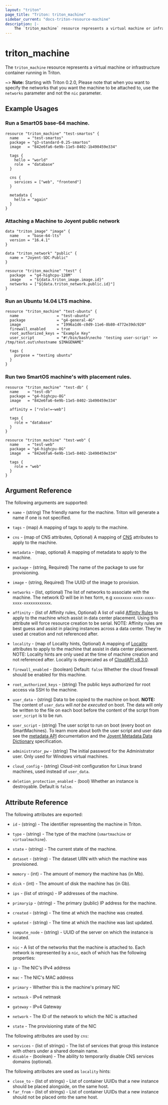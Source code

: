 ```yaml
---
layout: "triton"
page_title: "Triton: triton_machine"
sidebar_current: "docs-triton-resource-machine"
description: |-
    The `triton_machine` resource represents a virtual machine or infrastructure container running in Triton.
---
```


# triton\_machine

The `triton_machine` resource represents a virtual machine or infrastructure container running in Triton.

~> **Note:** Starting with Triton 0.2.0, Please note that when you want to specify the networks that you want the machine to be attached to, use the `networks` parameter
and not the `nic` parameter.

## Example Usages

### Run a SmartOS base-64 machine.

```hcl
resource "triton_machine" "test-smartos" {
  name    = "test-smartos"
  package = "g3-standard-0.25-smartos"
  image   = "842e6fa6-6e9b-11e5-8402-1b490459e334"

  tags {
    hello = "world"
    role  = "database"
  }

  cns {
    services = ["web", "frontend"]
  }

  metadata {
    hello = "again"
  }
}
```

### Attaching a Machine to Joyent public network

```hcl
data "triton_image" "image" {
  name    = "base-64-lts"
  version = "16.4.1"
}

data "triton_network" "public" {
  name = "Joyent-SDC-Public"
}

resource "triton_machine" "test" {
  package  = "g4-highcpu-128M"
  image    = "${data.triton_image.image.id}"
  networks = ["${data.triton_network.public.id}"]
}
```

### Run an Ubuntu 14.04 LTS machine.

```hcl
resource "triton_machine" "test-ubuntu" {
  name                 = "test-ubuntu"
  package              = "g4-general-4G"
  image                = "1996a1d6-c0d9-11e6-8b80-4772e39dc920"
  firewall_enabled     = true
  root_authorized_keys = "Example Key"
  user_script          = "#!/bin/bash\necho 'testing user-script' >> /tmp/test.out\nhostname $IMAGENAME"

  tags {
    purpose = "testing ubuntu"
  }
}
```

### Run two SmartOS machine's with placement rules.

```hcl
resource "triton_machine" "test-db" {
  name    = "test-db"
  package = "g4-highcpu-8G"
  image   = "842e6fa6-6e9b-11e5-8402-1b490459e334"

  affinity = ["role!=~web"]

  tags {
    role = "database"
  }
}

resource "triton_machine" "test-web" {
  name    = "test-web"
  package = "g4-highcpu-8G"
  image   = "842e6fa6-6e9b-11e5-8402-1b490459e334"

  tags {
    role = "web"
  }
}
```

## Argument Reference

The following arguments are supported:

* `name` - (string)
    The friendly name for the machine. Triton will generate a name if one is not specified.

* `tags` - (map)
    A mapping of tags to apply to the machine.

* `cns` - (map of CNS attributes, Optional)
    A mapping of [CNS](https://docs.joyent.com/public-cloud/network/cns) attributes to apply to the machine.

* `metadata` - (map, optional)
    A mapping of metadata to apply to the machine.

* `package` - (string, Required)
    The name of the package to use for provisioning.

* `image` - (string, Required)
    The UUID of the image to provision.

* `networks` - (list, optional)
    The list of networks to associate with the machine. The network ID will be in hex form, e.g `xxxxxxxx-xxxx-xxxx-xxxx-xxxxxxxxxxxx`.

* `affinity` - (list of Affinity rules, Optional)
    A list of valid [Affinity Rules](https://apidocs.joyent.com/cloudapi/#affinity-rules) to apply to the machine which assist in data center placement. Using this attribute will force resource creation to be serial. NOTE: Affinity rules are best guess and assist in placing instances across a data center. They're used at creation and not referenced after.

* `locality` - (map of Locality hints, Optional)
    A mapping of [Locality](https://apidocs.joyent.com/cloudapi/#CreateMachine) attributes to apply to the machine that assist in data center placement. NOTE: Locality hints are only used at the time of machine creation and not referenced after. Locality is deprecated as of
    [CloudAPI v8.3.0](https://apidocs.joyent.com/cloudapi/#830).

* `firewall_enabled` - (boolean)  Default: `false`
    Whether the cloud firewall should be enabled for this machine.

* `root_authorized_keys` - (string)
    The public keys authorized for root access via SSH to the machine.

* `user_data` - (string)
    Data to be copied to the machine on boot. **NOTE:** The content of `user_data`
    will _not be executed_ on boot. The data will only be written to the file on each
    boot before the content of the script from `user_script` is to be run. 

* `user_script` - (string)
    The user script to run on boot (every boot on SmartMachines). To learn more about
    both the user script and user data see the [metadata API][2] documentation and the
    [Joyent Metadata Data Dictionary][1] specification.

* `administrator_pw` - (string)
    The initial password for the Administrator user. Only used for Windows virtual machines.

* `cloud_config` - (string)
    Cloud-init configuration for Linux brand machines, used instead of `user_data`.

* `deletion_protection_enabled` - (bool)
    Whether an instance is destroyable. Default is `false`.

## Attribute Reference

The following attributes are exported:

* `id` - (string) - The identifier representing the machine in Triton.
* `type` - (string) - The type of the machine (`smartmachine` or `virtualmachine`).
* `state` - (string) - The current state of the machine.
* `dataset` - (string) - The dataset URN with which the machine was provisioned.
* `memory` - (int) - The amount of memory the machine has (in Mb).
* `disk` - (int) - The amount of disk the machine has (in Gb).
* `ips` - (list of strings) - IP addresses of the machine.
* `primaryip` - (string) - The primary (public) IP address for the machine.
* `created` - (string) - The time at which the machine was created.
* `updated` - (string) - The time at which the machine was last updated.
* `compute_node` - (string) - UUID of the server on which the instance is located.

* `nic` - A list of the networks that the machine is attached to. Each network is represented by a `nic`, each of which has the following properties:

* `ip` - The NIC's IPv4 address
* `mac` - The NIC's MAC address
* `primary` - Whether this is the machine's primary NIC
* `netmask` - IPv4 netmask
* `gateway` - IPv4 Gateway
* `network` - The ID of the network to which the NIC is attached
* `state` - The provisioning state of the NIC

The following attributes are used by `cns`:

* `services` - (list of strings) - The list of services that group this instance with others under a shared domain name.
* `disable` - (boolean) - The ability to temporarily disable CNS services domains (optional).

The following attributes are used as `locality` hints:

* `close_to` - (list of strings) - List of container UUIDs that a new instance should be placed alongside, on the same host.
* `far_from` - (list of strings) - List of container UUIDs that a new instance should not be placed onto the same host.

[1]: https://eng.joyent.com/mdata/datadict.html
[2]: https://docs.joyent.com/private-cloud/instances/using-mdata
